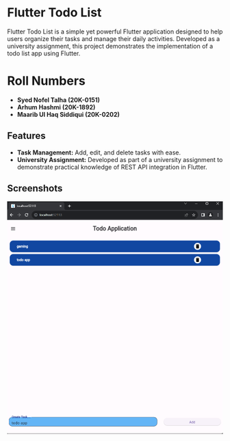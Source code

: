 # Flutter Todo List

Flutter Todo List is a simple yet powerful Flutter application designed to help users organize their tasks and manage their daily activities. Developed as a university assignment, this project demonstrates the implementation of a todo list app using Flutter.

# Roll Numbers
- **Syed Nofel Talha (20K-0151)**
- **Arhum Hashmi (20K-1892)**
- **Maarib Ul Haq Siddiqui (20K-0202)**

## Features

- **Task Management:** Add, edit, and delete tasks with ease.
- **University Assignment:** Developed as part of a university assignment to demonstrate practical knowledge of REST API integration in Flutter.

## Screenshots

![alt text](image-1.png)

